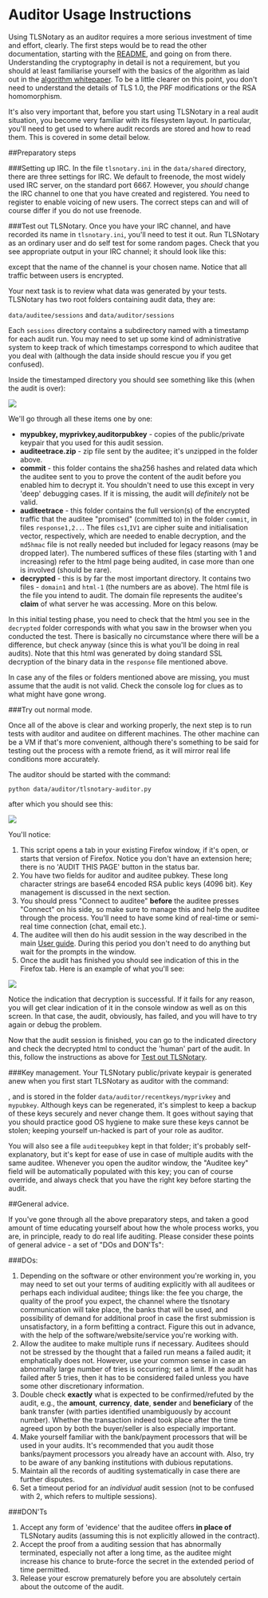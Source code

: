 Auditor Usage Instructions
==========================

Using TLSNotary as an auditor requires a more serious investment of time and effort, clearly.
The first steps would be to read the other documentation, starting with the [README](https://github.com/tlsnotary/tlsnotary/blob/master/README.md),
and going on from there. Understanding the cryptography in detail is not a requirement, but you should at least
familiarise yourself with the basics of the algorithm as laid out in the [algorithm whitepaper](TLSNotary.pdf).
To be a little clearer on this point, you don't need to understand the details of TLS 1.0, the PRF modifications 
or the RSA homomorphism.

It's also very important that, before you start using TLSNotary in a real audit situation, you become very familiar
with its filesystem layout. In particular, you'll need to get used to where audit records are stored and how to read
them. This is covered in some detail below.

##Preparatory steps

###Setting up IRC.
In the file `tlsnotary.ini` in the `data/shared` directory, there are three settings for IRC. We default to freenode,
the most widely used IRC server, on the standard port 6667. However, you *should* change the IRC channel to one that
you have created and registered. You need to register to enable voicing of new users. The correct steps can and will of course differ if you do not use freenode.

###Test out TLSNotary.
Once you have your IRC channel, and have recorded its name in `tlsnotary.ini`, you'll need to test it out. Run 
TLSNotary as an ordinary user and do self test for some random pages. Check that you see appropriate output in your
IRC channel; it should look like this:

except that the name of the channel is your chosen name. Notice that all traffic between users is encrypted.

Your next task is to review what data was generated by your tests. TLSNotary has two root folders containing audit data, they are:

`data/auditee/sessions` and `data/auditor/sessions`

Each `sessions` directory contains a subdirectory named with a timestamp for each audit run. You may need to set up some kind of administrative system to keep track of which timestamps correspond to which auditee that you deal with (although the data inside should rescue you if you get confused).

Inside the timestamped directory you should see something like this (when the audit is over):

![](AuditorFilesystem.png)

We'll go through all these items one by one:

* **mypubkey, myprivkey,auditorpubkey** - copies of the public/private keypair that you used for this audit session.
* **auditeetrace.zip** - zip file sent by the auditee; it's unzipped in the folder above.
* **commit** - this folder contains the sha256 hashes and related data which the auditee sent to you to prove the content of the audit before you enabled him to decrypt it. You shouldn't need to use this except in very 'deep' debugging cases. If it is missing, the audit will *definitely* not be valid.
* **auditeetrace** - this folder contains the full version(s) of the encrypted traffic that the auditee "promised" (committed to) in the folder `commit`, in files `response1,2..`. The files `cs1`,`IV1` are cipher suite and initialisation vector, respectively, which are needed to enable decryption, and the `md5hmac` file is not really needed but included for legacy reasons (may be dropped later). The numbered suffices of these files (starting with 1 and increasing) refer to the html page being audited, in case more than one is involved (should be rare).
* **decrypted** - this is by far the most important directory. It contains two files - `domain1` and `html-1` (the numbers are as above). The html file is the file you intend to audit. The domain file represents the auditee's **claim** of what server he was accessing. More on this below.

In this initial testing phase, you need to check that the html you see in the `decrypted` folder corresponds with what you saw in the browser when you conducted the test. There is basically no circumstance where there will be a difference, but check anyway (since this is what you'll be doing in real audits). Note that this html was generated by doing standard SSL decryption of the binary data in the `response` file mentioned above.

In case any of the files or folders mentioned above are missing, you must assume that the audit is not valid. Check the console log for clues as to what might have gone wrong.

###Try out normal mode.

Once all of the above is clear and working properly, the next step is to run tests with auditor and auditee on different machines. The other machine can be a VM if that's more convenient, although there's something to be said for testing out the process with a remote friend, as it will mirror real life conditions more accurately.

The auditor should be started with the command:

`python data/auditor/tlsnotary-auditor.py`

after which you should see this: 

![](AuditorWindow.png)

You'll notice:

1. This script opens a tab in your existing Firefox window, if it's open, or starts that version of Firefox. Notice you don't have an extension here; there is no 'AUDIT THIS PAGE' button in the status bar.
2. You have two fields for auditor and auditee pubkey. These long character strings are base64 encoded RSA public keys (4096 bit). Key management is discussed in the next section.
3. You should press "Connect to auditee" **before** the auditee presses "Connect" on his side, so make sure to manage this and help the auditee through the process. You'll need to have some kind of real-time or semi-real time connection (chat, email etc.).
4. The auditee will then do his audit session in the way described in the main [User guide](https://github.com/tlsnotary/tlsnotary/blob/master/README.md#user-guide). During this period you don't need to do anything but wait for the prompts in the window.
5. Once the audit has finished you should see indication of this in the Firefox tab. Here is an example of what you'll see:

![](AuditorFinished.png)

Notice the indication that decryption is successful. If it fails for any reason, you will get clear indication of it in the console window as well as on this screen. In that case, the audit, obviously, has failed, and you will have to try again or debug the problem.

Now that the audit session is finished, you can go to the indicated directory and check the decrypted html to conduct the 'human' part of the audit. In this, follow the instructions as above for [Test out TLSNotary](#test-out-tlsnotary).

###Key management.
Your TLSNotary public/private keypair is generated anew when you first start TLSNotary as auditor with the command:



, and is stored in the folder `data/auditor/recentkeys/myprivkey` and `mypubkey`. Although keys can be regenerated, it's simplest to keep a backup of these keys securely and never change them. It goes without saying that you should practice good OS hygiene to make sure these keys cannot be stolen; keeping yourself un-hacked is part of your role as auditor.

You will also see a file `auditeepubkey` kept in that folder; it's probably self-explanatory, but it's kept for ease of use in case of multiple audits with the same auditee. Whenever you open the auditor window, the "Auditee key" field will be automatically populated with this key; you can of course override, and always check that you have the right key before starting the audit.

##General advice.

If you've gone through all the above preparatory steps, and taken a good amount of time educating yourself about how the whole process works, you are, in principle, ready to do real life auditing. Please consider these points of general advice -  a set of "DOs and DON'Ts":

###DOs:

1. Depending on the software or other environment you're working in, you may need to set out your terms of auditing explicitly with all auditees or perhaps each individual auditee; things like: the fee you charge, the quality of the proof you expect, the channel where the tlsnotary communication will take place, the banks that will be used, and possibility of demand for additional proof in case the first submission is unsatisfactory, in a form befitting a contract. Figure this out in advance, with the help of the software/website/service you're working with.
2. Allow the auditee to make multiple runs if necessary. Auditees should not be stressed by the thought that a failed run means a failed audit; it emphatically does not. However, use your common sense in case an abnormally large number of tries is occurring; set a limit. If the audit has failed after 5 tries, then it has to be considered failed unless you have some other discretionary information.
3. Double check **exactly** what is expected to be confirmed/refuted by the audit, e.g., the **amount**, **currency**, **date**, **sender** and **beneficiary** of the bank transfer (with parties identified unambiguously by account number). Whether the transaction indeed took place after the time agreed upon by both the buyer/seller is also especially important.
4. Make yourself familiar with the bank/payment processors that will be used in your audits. It's recommended that you audit those banks/payment processors you already have an account with. Also, try to be aware of any banking institutions with dubious reputations.  
5. Maintain all the records of auditing systematically in case there are further disputes.
6. Set a timeout period for an *individual* audit session (not to be confused with 2, which refers to multiple sessions).

###DON'Ts

1. Accept any form of 'evidence' that the auditee offers **in place of** TLSNotary audits (assuming this is not explicitly allowed in the contract).
2. Accept the proof from a auditing session that has abnormally terminated, especially not after a long time, as the auditee might increase his chance to brute-force the secret in the extended period of time permitted.
3. Release your escrow prematurely before you are absolutely certain about the outcome of the audit.

